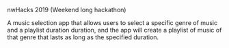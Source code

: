 nwHacks 2019 (Weekend long hackathon)

A music selection app that allows users to select a specific genre of music and a playlist duration duration, and the app will create a playlist of music of that genre that lasts as long as the specified duration.
